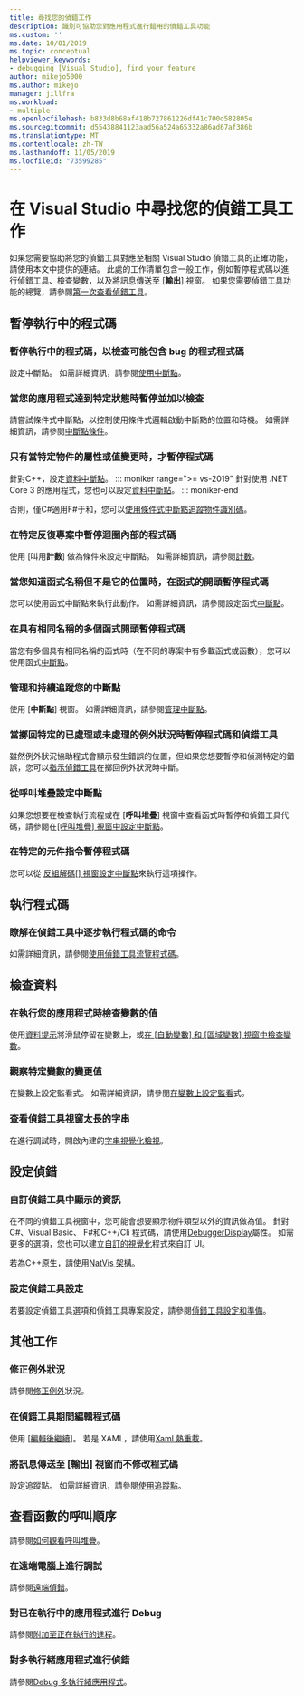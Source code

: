```yaml
---
title: 尋找您的偵錯工作
description: 識別可協助您對應用程式進行錯用的偵錯工具功能
ms.custom: ''
ms.date: 10/01/2019
ms.topic: conceptual
helpviewer_keywords:
- debugging [Visual Studio], find your feature
author: mikejo5000
ms.author: mikejo
manager: jillfra
ms.workload:
- multiple
ms.openlocfilehash: b833d8b68af418b727861226df41c700d582805e
ms.sourcegitcommit: d55438841123aad56a524a65332a86ad67af386b
ms.translationtype: MT
ms.contentlocale: zh-TW
ms.lasthandoff: 11/05/2019
ms.locfileid: "73599285"
---
```

# <a name="find-your-debugging-task-in-visual-studio"></a>在 Visual Studio 中尋找您的偵錯工具工作

如果您需要協助將您的偵錯工具對應至相關 Visual Studio 偵錯工具的正確功能，請使用本文中提供的連結。 此處的工作清單包含一般工作，例如暫停程式碼以進行偵錯工具、檢查變數，以及將訊息傳送至 [**輸出**] 視窗。 如果您需要偵錯工具功能的總覽，請參閱[第一次查看偵錯工具](debugger-feature-tour.md)。

## <a name="pause-running-code"></a>暫停執行中的程式碼

### <a name="pause-running-code-to-inspect-a-line-of-code-that-may-contain-a-bug"></a>暫停執行中的程式碼，以檢查可能包含 bug 的程式程式碼

設定中斷點。 如需詳細資訊，請參閱[使用中斷點](using-breakpoints.md)。

### <a name="pause-and-inspect-your-app-when-it-reaches-a-specific-state"></a>當您的應用程式達到特定狀態時暫停並加以檢查

請嘗試條件式中斷點，以控制使用條件式邏輯啟動中斷點的位置和時機。 如需詳細資訊，請參閱[中斷點條件](using-breakpoints.md#breakpoint-conditions)。

### <a name="pause-code-only-when-a-specific-objects-property-or-value-changes"></a>只有當特定物件的屬性或值變更時，才暫停程式碼

針對C++，設定[資料中斷點](using-breakpoints.md#BKMK_set_a_data_breakpoint_native_cplusplus)。 
::: moniker range=">= vs-2019"
針對使用 .NET Core 3 的應用程式，您也可以設定[資料中斷點](using-breakpoints.md#BKMK_set_a_data_breakpoint_managed)。
::: moniker-end

否則，僅C#適用F#于和，您可以[使用條件式中斷點追蹤物件識別碼](using-breakpoints.md#using-object-ids-in-breakpoint-conditions-c-and-f)。

### <a name="pause-code-inside-a-loop-at-a-certain-iteration"></a>在特定反復專案中暫停迴圈內部的程式碼

使用 [叫用**計數**] 做為條件來設定中斷點。 如需詳細資訊，請參閱[計數](using-breakpoints.md#set-a-hit-count-condition)。

### <a name="pause-code-at-the-start-of-a-function-when-you-know-the-function-name-but-not-its-location"></a>當您知道函式名稱但不是它的位置時，在函式的開頭暫停程式碼

您可以使用函式中斷點來執行此動作。 如需詳細資訊，請參閱設定函式[中斷點](using-breakpoints.md#BKMK_Set_a_breakpoint_in_a_source_file)。

### <a name="pause-code-at-the-start-of-multiple-functions-with-the-same-name"></a>在具有相同名稱的多個函式開頭暫停程式碼

當您有多個具有相同名稱的函式時（在不同的專案中有多載函式或函數），您可以使用函式[中斷點](using-breakpoints.md#BKMK_Set_a_breakpoint_in_a_source_file)。

### <a name="manage-and-keep-track-of-your-breakpoints"></a>管理和持續追蹤您的中斷點

使用 [**中斷點**] 視窗。 如需詳細資訊，請參閱[管理中斷點](using-breakpoints.md#BKMK_Specify_advanced_properties_of_a_breakpoint_)。

### <a name="pause-code-and-debug-when-a-specific-handled-or-unhandled-exception-is-thrown"></a>當擲回特定的已處理或未處理的例外狀況時暫停程式碼和偵錯工具

雖然例外狀況協助程式會顯示發生錯誤的位置，但如果您想要暫停和偵測特定的錯誤，您可以[指示偵錯工具](managing-exceptions-with-the-debugger.md#tell-the-debugger-to-break-when-an-exception-is-thrown)在擲回例外狀況時中斷。

### <a name="set-a-breakpoint-from-the-call-stack"></a>從呼叫堆疊設定中斷點

如果您想要在檢查執行流程或在 [**呼叫堆疊**] 視窗中查看函式時暫停和偵錯工具代碼，請參閱在[[呼叫堆疊] 視窗中設定中斷點](using-breakpoints.md#BKMK_Set_a_breakpoint_from_debugger_windows)。

### <a name="pause-code-at-a-specific-assembly-instruction"></a>在特定的元件指令暫停程式碼

您可以從 [反組解碼[] 視窗設定中斷點](using-breakpoints.md#BKMK_Set_a_breakpoint_from_debugger_windows)來執行這項操作。

## <a name="execute-code"></a>執行程式碼

### <a name="learn-the-commands-to-step-through-your-code-while-debugging"></a>瞭解在偵錯工具中逐步執行程式碼的命令

如需詳細資訊，請參閱[使用偵錯工具流覽程式碼](navigating-through-code-with-the-debugger.md)。

## <a name="inspect-data"></a>檢查資料

### <a name="check-the-value-of-variables-while-running-your-app"></a>在執行您的應用程式時檢查變數的值

使用[資料提示](view-data-values-in-data-tips-in-the-code-editor.md)將滑鼠停留在變數上，或[在 [自動變數] 和 [區域變數] 視窗中檢查變數](autos-and-locals-windows.md)。

### <a name="observe-the-changing-value-of-a-specific-variable"></a>觀察特定變數的變更值

在變數上設定監看式。 如需詳細資訊，請參閱[在變數上設定監看](watch-and-quickwatch-windows.md)式。

### <a name="view-strings-that-are-too-long-for-the-debugger-window"></a>查看偵錯工具視窗太長的字串

在進行調試時，開啟內建的[字串視覺化檢視](view-strings-visualizer.md)。

## <a name="configure-debugging"></a>設定偵錯

### <a name="customize-information-shown-in-the-debugger"></a>自訂偵錯工具中顯示的資訊

在不同的偵錯工具視窗中，您可能會想要顯示物件類型以外的資訊做為值。 針對C#、Visual Basic、 F#和C++/Cli 程式碼，請使用[DebuggerDisplay](using-the-debuggerdisplay-attribute.md)屬性。 如需更多的選項，您也可以建立[自訂的視覺化](create-custom-visualizers-of-data.md)程式來自訂 UI。

若為C++原生，請使用[NatVis 架構](create-custom-views-of-native-objects.md)。

### <a name="configure-debugger-settings"></a>設定偵錯工具設定

若要設定偵錯工具選項和偵錯工具專案設定，請參閱[偵錯工具設定和準備](debugger-settings-and-preparation.md)。

## <a name="additional-tasks"></a>其他工作

### <a name="fix-an-exception"></a>修正例外狀況

請參閱[修正例外](write-better-code-with-visual-studio.md#fix-an-exception)狀況。

### <a name="edit-code-during-a-debugging-session"></a>在偵錯工具期間編輯程式碼

使用 [[編輯後繼續](edit-and-continue.md)]。 若是 XAML，請使用[Xaml 熱重載](../xaml-tools/xaml-hot-reload.md)。

### <a name="send-messages-to-the-output-window-without-modifying-code"></a>將訊息傳送至 [輸出] 視窗而不修改程式碼

設定追蹤點。 如需詳細資訊，請參閱[使用追蹤點](using-tracepoints.md)。

## <a name="view-the-order-in-which-functions-are-called"></a>查看函數的呼叫順序

請參閱[如何觀看呼叫堆疊](how-to-use-the-call-stack-window.md)。

### <a name="debug-on-remote-machines"></a>在遠端電腦上進行調試

請參閱[遠端偵錯](remote-debugging.md)。

### <a name="debug-an-app-that-is-already-running"></a>對已在執行中的應用程式進行 Debug

請參閱[附加至正在執行的進程](attach-to-running-processes-with-the-visual-studio-debugger.md)。

### <a name="debug-multithreaded-applications"></a>對多執行緒應用程式進行偵錯

請參閱[Debug 多執行緒應用程式](debug-multithreaded-applications-in-visual-studio.md)。